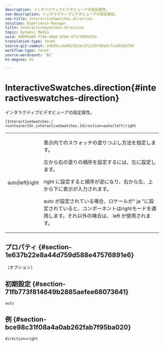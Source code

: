 ```yaml
---
description: インタラクティブビデオビューアの設定属性。
seo-description: インタラクティブビデオビューアの設定属性。
seo-title: InteractiveSwatches.direction
solution: Experience Manager
title: InteractiveSwatches.direction
topic: Dynamic Media
uuid: 08095ab5-f74b-4da6-8f8d-df377995455e
translation-type: tm+mt
source-git-commit: e4695cc4e882351ec3f2c55fd8a3cfca455bd79d
workflow-type: tm+mt
source-wordcount: '81'
ht-degree: 4%

---
```



# InteractiveSwatches.direction{#interactiveswatches-direction}

インタラクティブビデオビューアの設定属性。

`[InteractiveSwatches.|<containerId>_interactiveSwatches.]direction=auto|left|right`

<table id="table_441553CD34C94A58A9D7CBF772DEDDB6"> 
 <tbody> 
  <tr> 
   <td colname="col1"> <p> <span class="codeph"> auto|left|right  </span> </p> </td> 
   <td colname="col2"> <p> 表示内でのスウォッチの塗りつぶし方法を指定します。 </p> <p>左から右の塗りの順序を設定するには、<span class="codeph">左</span>に設定します。 </p> <p><span class="codeph"> right </span>に設定すると順序が逆になり、右から左、上から下に表示が入力されます。 </p> <p><span class="codeph"> auto </span>が設定されている場合、ロケールが" <span class="codeph"> ja </span>"に設定されていると、コンポーネントはrightモードを適用します。それ以外の場合は、<span class="codeph"> left </span>が使用されます。 </p> </td> 
  </tr> 
 </tbody> 
</table>

## プロパティ {#section-1e637b22e8a44d759d588e47576891e6}

（オプション）

## 初期設定 {#section-71fb773f814649b2885aefee68073641}

`auto`

## 例 {#section-bce98c31f08a4a0ab262fab7f95ba020}

```
direction=right
```

